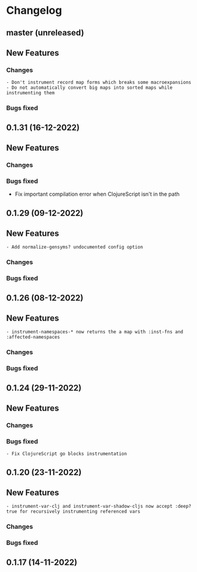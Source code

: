 # Changelog

## master (unreleased)
	
## New Features
    
### Changes

	- Don't instrument record map forms which breaks some macroexpansions
	- Do not automatically convert big maps into sorted maps while instrumenting them
	
### Bugs fixed

## 0.1.31 (16-12-2022)
	
## New Features
    
### Changes

### Bugs fixed

- Fix important compilation error when ClojureScript isn't in the path

## 0.1.29 (09-12-2022)
	
## New Features

	- Add normalize-gensyms? undocumented config option
	
### Changes

### Bugs fixed

## 0.1.26 (08-12-2022)
	
## New Features

	- instrument-namespaces-* now returns the a map with :inst-fns and :affected-namespaces

### Changes

### Bugs fixed

## 0.1.24 (29-11-2022)
	
## New Features

### Changes

### Bugs fixed

	- Fix ClojureScript go blocks instrumentation
	
## 0.1.20 (23-11-2022)
	
## New Features

	- instrument-var-clj and instrument-var-shadow-cljs now accept :deep? true for recursively instrumenting referenced vars    
	
### Changes

### Bugs fixed
    
## 0.1.17 (14-11-2022)
